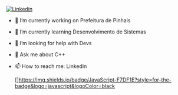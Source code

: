 [![Linkedin](https://img.shields.io/badge/LinkedIn-0077B5?style=for-the-badge&logo=linkedin&logoColor=white)](https://www.linkedin.com/in/eduardo-padilha-castanho-567954320/)

- 🔭 I’m currently working on Prefeitura de Pinhais
- 🌱 I’m currently learning Desenvolvimento de Sistemas
- 🤔 I’m looking for help with Devs
- 💬 Ask me about C++
- 📫 How to reach me: Linkedin

  []https://img.shields.io/badge/JavaScript-F7DF1E?style=for-the-badge&logo=javascript&logoColor=black
  

